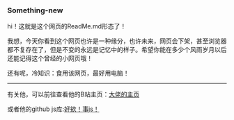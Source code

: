 ### Something-new

hi！这就是这个网页的ReadMe.md形态了！

我想，今天你看到这个网页也许是一种缘分，也许未来，网页会下架，甚至浏览器都不复存在了，但是不变的永远是记忆中的样子。希望你能在多少个风雨岁月以后还能记得这个曾经的小网页哦！

还有呢，冷知识：食用该网页，最好用电脑！

***

有关他，可以前往查看他的B站主页：[大佬的主页](https://space.bilibili.com/451368848)

或者他的github js库:[好欸！事js！](https://github.com/triggerjs/trigger)
